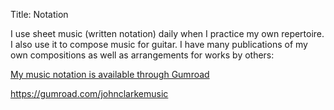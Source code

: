Title: Notation


I use sheet music (written notation) daily when I practice my own repertoire. I also use it to compose music for guitar.  I have many publications of my own compositions as well as arrangements for works by others:


<p><a href="https://johnclarkemusic.gumroad.com/?sort=highest_rated&tags=notation" target="_blank"> My music notation is available through  Gumroad<br>

 https://gumroad.com/johnclarkemusic</a></p>